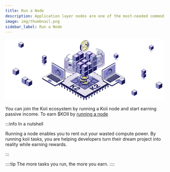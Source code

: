 ```yaml
---
title: Run a Node
description: Application layer nodes are one of the most-needed commodities in Web3.
image: img/thumbnail.png
sidebar_label: Run a Node
---
```


![banner](img/Compute%20Sharing%20Marketplace.svg)

You can join the Koii ecosystem by running a Koii node and start earning passive income. To earn $KOII by [running a node](/run-a-node/introduction/types-of-nodes)

:::info In a nutshell

Running a node enables you to rent out your wasted compute power. By running koii tasks, you are helping developers turn their dream project into reality while earning rewards.


:::

::::tip
The more tasks you run, the more you earn.
::::
